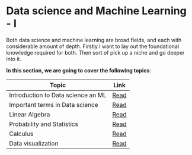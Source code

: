 # Data science and Machine Learning - I

Both data science and machine learning are broad fields, and each with considerable amount of depth. Firstly I want to lay out the foundational knowledge required for both. Then sort of pick up a niche and go deeper into it.

**In this section, we are going to cover the following topics**:

| Topic                              | Link                               |
| ---------------------------------- | ---------------------------------- |
| Introduction to Data science an ML | [Read](./Introduction.md)          |
| Important terms in Data science    | [Read](./Buzz_words.md)            |
| Linear Algebra                     | [Read](./Linear_algebra.md)        |
| Probability and Statistics         | [Read](./Probability_and_Statistics.md) |
| Calculus                           | [Read](./Calculus.md)              |
| Data visualization                 | [Read](./Data_visualization.md)    |
